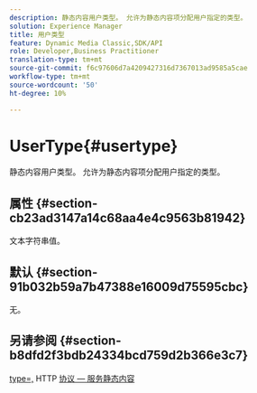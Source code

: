 ```yaml
---
description: 静态内容用户类型。 允许为静态内容项分配用户指定的类型。
solution: Experience Manager
title: 用户类型
feature: Dynamic Media Classic,SDK/API
role: Developer,Business Practitioner
translation-type: tm+mt
source-git-commit: f6c97606d7a4209427316d7367013ad9585a5cae
workflow-type: tm+mt
source-wordcount: '50'
ht-degree: 10%

---
```



# UserType{#usertype}

静态内容用户类型。 允许为静态内容项分配用户指定的类型。

## 属性 {#section-cb23ad3147a14c68aa4e4c9563b81942}

文本字符串值。

## 默认 {#section-91b032b59a7b47388e16009d75595cbc}

无。

## 另请参阅 {#section-b8dfd2f3bdb24334bcd759d2b366e3c7}

[type=,](/help/aem-is-ir-api/is-api/http-ref/image-serving-api-ref/c-http-protocol-reference/c-command-reference/r-type.md) HTTP [协议 — 服务静态内容](/help/aem-is-ir-api/is-api/http-ref/image-serving-api-ref/c-http-protocol-reference/c-syntax-and-features/r-serving-static-non-image-content.md)
